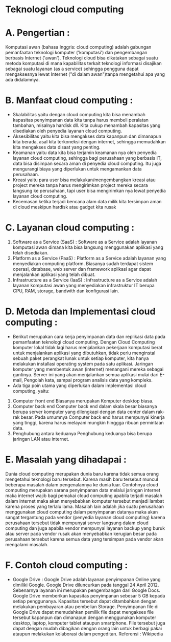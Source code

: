 # Teknologi cloud computing
# A. Pengertian :
Komputasi awan (bahasa Inggris: cloud computing) adalah gabungan pemanfaatan teknologi komputer ('komputasi') dan pengembangan berbasis Internet ('awan'). Teknologi cloud bisa dikatakan sebagai suatu metoda komputasi di mana kapabilitas terkait teknologi informasi disajikan sebagai suatu layanan (as a service) sehingga pengguna dapat mengaksesnya lewat Internet ("di dalam awan")tanpa mengetahui apa yang ada didalamnya.
# B. Manfaat cloud computing :
- Skalabilitas
yaitu dengan cloud computing kita bisa menambah kapasitas penyimpanan data kita tanpa harus membeli peralatan tambahan, misalnya hardisk dll. Kita cukup menambah kapasitas yang disediakan oleh penyedia layanan cloud computing.
- Aksesibilitas
yaitu kita bisa mengakses data kapanpun dan dimanapun kita berada, asal kita terkoneksi dengan internet, sehingga memudahkan kita mengakses data disaat yang penting.
- Keamanan
yaitu data kita bisa terjamin keamanan nya oleh penyedia layanan cloud computing, sehingga bagi perusahaan yang berbasis IT, data bisa disimpan secara aman di penyedia cloud computing. Itu juga mengurangi biaya yang diperlukan untuk mengamankan data perusahaan.
- Kreasi
yaitu para user bisa melakukan/mengembangkan kreasi atau project mereka tanpa harus mengirimkan project mereka secara langsung ke perusahaan, tapi user bisa mengirimkan nya lewat penyedia layanan cloud computing.
- Kecemasan
ketika terjadi bencana alam data milik kita tersimpan aman di cloud meskipun hardisk atau gadget kita rusak
# C. Layanan cloud computing :
1. Software as a Service (SaaS) :
Software as a Service adalah layanan komputasi awan dimana kita bisa langsung menggunakan aplikasi yang telah disediakan.
2. Platform as a Service (PaaS) :
Platform as a Service adalah layanan yang menyediakan computing platform. Biasanya sudah terdapat sistem operasi, database, web server dan framework aplikasi agar dapat menjalankan aplikasi yang telah dibuat.
3. Infrastructure as a Service (IaaS) :
Infrastructure as a Service adalah layanan komputasi awan yang menyediakan infrastruktur IT berupa CPU, RAM, storage, bandwith dan konfigurasi lain.
# D. Metoda dan Implementasi cloud computing :
- Berikut merupakan cara kerja penyimpanan data dan replikasi data pada pemanfaatan teknologi cloud computing. Dengan Cloud Computing komputer lokal tidak lagi harus menjalankan pekerjaan komputasi berat untuk menjalankan aplikasi yang dibutuhkan, tidak perlu menginstal sebuah paket perangkat lunak untuk setiap komputer, kita hanya melakukan installasi operating system pada satu aplikasi. Jaringan komputer yang membentuk awan (internet) menangani mereka sebagai gantinya. Server ini yang akan menjalankan semua aplikasi mulai dari E-mail, Pengolah kata, sampai program analisis data yang kompleks.
- Ada tiga poin utama yang diperlukan dalam implementasi cloud computing, yaitu:
1. Computer front end
Biasanya merupakan Komputer desktop biasa.
2. Computer back end
Computer back end dalam skala besar biasanya berupa server komputer yang dilengkapi dengan data center dalam rak-rak besar. Pada umumnya Computer back end harus mempunyai kinerja yang tinggi, karena harus melayani mungkin hinggga ribuan permintaan data.
3. Penghubung antara keduanya
Penghubung keduanya bisa berupa jaringan LAN atau internet.
# E. Masalah yang dihadapai :
Dunia cloud computing merupakan dunia baru karena tidak semua orang mengetahui teknologi baru tersebut. Karena masih baru tersebut muncul beberapa masalah dalam pengenalannya ke dunia luar. Contohnya cloud computing merupakan sarana penyimpanan data melalui jaringan internet maka internet wajib bagi pemakai cloud computing apabila terjadi masalah dalam internet maka akan menyebabkan komputer tersebut menjadi lambat karena proses yang terlalu lama. Masalah lain adalah jika suatu perusahaan menggunakan cloud computing dalam penyimpanan datanya maka akan sangat tergantung pada vendor (penyedia layanan cloud computing) karena perusahaan tersebut tidak mempunyai server langsung dalam cloud computing dan juga apabila vendor mempunyai layanan backup yang buruk atau server pada vendor rusak akan menyebabkan kerugian besar pada perusahaan tersebut karena semua data yang tersimpan pada vendor akan mengalami masalah.
# F. Contoh cloud computing :
- Google Drive :
Google Drive adalah layanan penyimpanan Online yang dimiliki Google. Google Drive diluncurkan pada tanggal 24 April 2012. Sebenarnya layanan ini merupakan pengembangan dari Google Docs. Google Drive memberikan kapasitas penyimpanan sebesar 5 GB kepada setiap penggunanya. Kapasitas tersebut dapat ditambahkan dengan melakukan pembayaran atau pembelian Storage. Penyimpanan file di Google Drive dapat memudahkan pemilik file dapat mengakses file tersebut kapanpun dan dimanapun dengan menggunakan komputer desktop, laptop, komputer tablet ataupun smartphone. File tersebut juga dapat dengan mudah dibagikan dengan orang lain untuk berbagi pakai ataupun melakukan kolaborasi dalam pengeditan.
Referensi :
Wikipedia